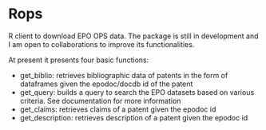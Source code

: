 # Rops
R client to download EPO OPS data. The package is still in development and I am open to collaborations to improve its functionalities. 

At present it presents four basic functions:

- get_biblio: retrieves bibliographic data of patents in the form of dataframes given the epodoc/docdb id of the patent
- get_query: builds a query to search the EPO datasets based on various criteria. See documentation for more information
- get_claims: retrieves claims of a patent given the epodoc id
- get_description: retrieves description of a patent given the epodoc id
